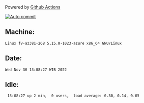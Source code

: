 Powered by [Github Actions](https://github.com/features/actions)

[![Auto commit](https://github.com/hiage/workstation/workflows/Auto%20commit/badge.svg)](https://github.com/hiage/workstation/actions?query=workflow%3A%22Auto+commit%22)

## Machine:
```
Linux fv-az381-268 5.15.0-1023-azure x86_64 GNU/Linux
```
## Date:
```
Wed Nov 30 13:08:27 WIB 2022
```
## Idle:
```
 13:08:27 up 2 min,  0 users,  load average: 0.30, 0.14, 0.05
```
